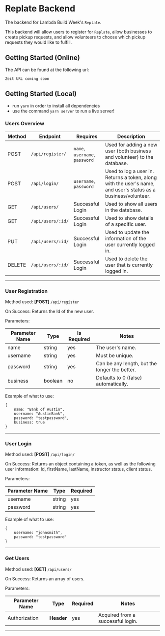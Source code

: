 # Replate Backend

The backend for Lambda Build Week's `Replate`.

This backend will allow users to register for `Replate`, allow businesses to create pickup requests, and allow volunteers to choose which pickup requests they would like to fulfill.

## Getting Started (Online)

The API can be found at the following url:

```
Zeit URL coming soon
```

## Getting Started (Local)

- run `yarn` in order to install all dependencies
- use the command `yarn server` to run a live server!

### Users Overview

| Method | Endpoint          | Requires                                        | Description                                                                                                                           |
| ------ | ----------------- | ----------------------------------------------- | ------------------------------------------------------------------------------------------------------------------------------------- |
| POST   | `/api/register/`  | `name`, `username`, `password` | Used for adding a new user (both business and volunteer) to the database.                                                              |
| POST   | `/api/login/`     | `username`, `password`                          | Used to log a user in. Returns a token, along with the user's name, and user's status as a business/volunteer. |
| GET    | `/api/users/`     | Successful Login                                | Used to show all users in the database.                                                                                               |
| GET    | `/api/users/:id/` | Successful Login                                | Used to show details of a specific user.                                                                                              |
| PUT    | `/api/users/:id/` | Successful Login                                | Used to update the information of the user currently logged in.                                                                       |
| DELETE | `/api/users/:id/` | Successful Login                                | Used to delete the user that is currently logged in.                                                                                  |
---

### User Registration

Method used: **[POST]** `/api/register`

On Success: Returns the Id of the new user.

Parameters:

| Parameter Name | Type    | Is Required | Notes                                         |
| -------------- | ------- | ----------- | --------------------------------------------- |
| name           | string  | yes         | The user's  name.                        |
| username       | string  | yes         | Must be unique.                               |
| password       | string  | yes         | Can be any length, but the longer the better. |
| business       | boolean | no          | Defaults to 0 (false) automatically.          |

Example of what to use:

```
{
    name: "Bank of Austin",
    username: "AustinBank",
    password: "testpassword",
    business: true
}
```

---

### User Login

Method used: **[POST]** `/api/login/`

On Success: Returns an object containing a token, as well as the following user information: Id, firstName, lastName, instructor status, client status.

Parameters:

| Parameter Name | Type   | Required |
| -------------- | ------ | -------- |
| username       | string | yes      |
| password       | string | yes      |

Example of what to use:

```
{
    username: "johnsmith",
    password: "testpassword"
}
```

---

### Get Users

Method used: **[GET]** `/api/users/`

On Success: Returns an array of users.

Parameters:

| Parameter Name | Type       | Required | Notes                             |
| -------------- | ---------- | -------- | --------------------------------- |
| Authorization  | **Header** | yes      | Acquired from a successful login. |

---
